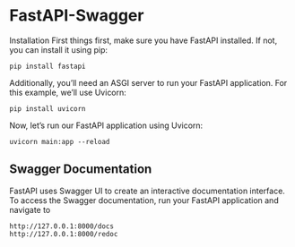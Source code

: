 # FastAPI-Swagger

Installation
First things first, make sure you have FastAPI installed. If not, you can install it using pip: 
```
pip install fastapi
```
Additionally, you’ll need an ASGI server to run your FastAPI application. For this example, we’ll use Uvicorn: 
```
pip install uvicorn
```
Now, let’s run our FastAPI application using Uvicorn: 
```
uvicorn main:app --reload
```

## Swagger Documentation

FastAPI uses Swagger UI to create an interactive documentation interface. To access the Swagger documentation, run your FastAPI application and navigate to
```
http://127.0.0.1:8000/docs
http://127.0.0.1:8000/redoc
```
